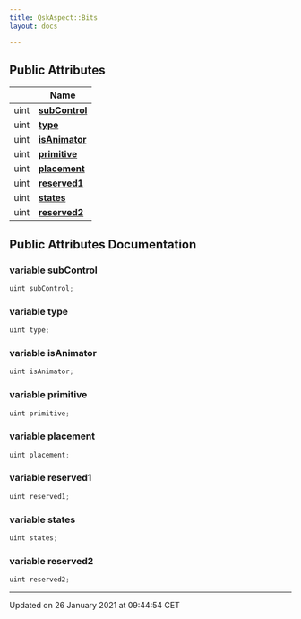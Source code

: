 ```yaml
---
title: QskAspect::Bits
layout: docs

---
```





## Public Attributes

|                | Name           |
| -------------- | -------------- |
| uint | **[subControl](/docs/classes/struct_qsk_aspect_1_1_bits/#variable-subcontrol)**  |
| uint | **[type](/docs/classes/struct_qsk_aspect_1_1_bits/#variable-type)**  |
| uint | **[isAnimator](/docs/classes/struct_qsk_aspect_1_1_bits/#variable-isanimator)**  |
| uint | **[primitive](/docs/classes/struct_qsk_aspect_1_1_bits/#variable-primitive)**  |
| uint | **[placement](/docs/classes/struct_qsk_aspect_1_1_bits/#variable-placement)**  |
| uint | **[reserved1](/docs/classes/struct_qsk_aspect_1_1_bits/#variable-reserved1)**  |
| uint | **[states](/docs/classes/struct_qsk_aspect_1_1_bits/#variable-states)**  |
| uint | **[reserved2](/docs/classes/struct_qsk_aspect_1_1_bits/#variable-reserved2)**  |

## Public Attributes Documentation

### variable subControl

```cpp
uint subControl;
```


### variable type

```cpp
uint type;
```


### variable isAnimator

```cpp
uint isAnimator;
```


### variable primitive

```cpp
uint primitive;
```


### variable placement

```cpp
uint placement;
```


### variable reserved1

```cpp
uint reserved1;
```


### variable states

```cpp
uint states;
```


### variable reserved2

```cpp
uint reserved2;
```


-------------------------------

Updated on 26 January 2021 at 09:44:54 CET